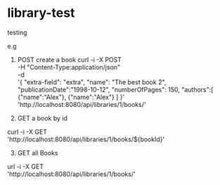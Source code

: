 # library-test
testing

e.g 
1. POST create a book 
curl -i -X POST \
   -H "Content-Type:application/json" \
   -d \
'{
  "extra-field": "extra",
  "name": "The best book 2",
  "publicationDate":"1998-10-12",
  "numberOfPages": 150,
  "authors":[
    {"name":"Alex"},
    {"name":"Alex"}
   ]
}' \
 'http://localhost:8080/api/libraries/1/books/'

2. GET a book by id 

curl -i -X GET \
 'http://localhost:8080/api/libraries/1/books/${bookId}'
 
 3. GET all Books
 
 url -i -X GET \
  'http://localhost:8080/api/libraries/1/books/'
  